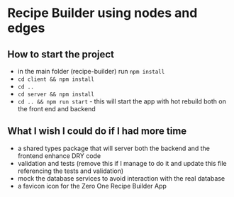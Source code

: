 # Recipe Builder using nodes and edges

## How to start the project

- in the main folder (recipe-builder) run `npm install`
- `cd client && npm install`
- `cd ..`
- `cd server && npm install`
- `cd .. && npm run start` - this will start the app with hot rebuild both on the front end and backend

## What I wish I could do if I had more time

- a shared types package that will server both the backend and the frontend enhance DRY code
- validation and tests (remove this if I manage to do it and update this file referencing the tests and validation)
- mock the database services to avoid interaction with the real database
- a favicon icon for the Zero One Recipe Builder App
